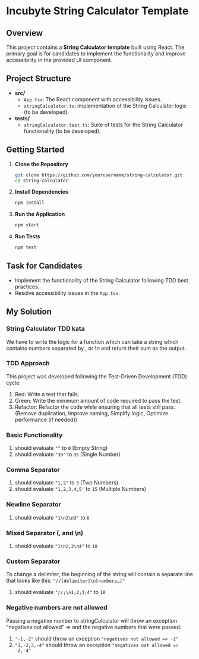 # Incubyte String Calculator Template

## Overview

This project contains a **String Calculator template** built using React. The primary goal is for candidates to implement the functionality and improve accessibility in the provided UI component.

## Project Structure

- **src/**
  - `App.tsx`: The React component with accessibility issues.
  - `stringCalculator.ts`: Implementation of the String Calculator logic (to be developed).
- **tests/**
  - `stringCalculator.test.ts`: Suite of tests for the String Calculator functionality (to be developed).

## Getting Started

1. **Clone the Repository**

   ```bash
   git clone https://github.com/yourusername/string-calculator.git
   cd string-calculator
   ```

2. **Install Dependencies**

   ```bash
   npm install
   ```

3. **Run the Application**

   ```bash
   npm start
   ```

4. **Run Tests**

   ```bash
   npm test
   ```

## Task for Candidates

- Implement the functionality of the String Calculator following TDD best practices.
- Resolve accessibility issues in the `App.tsx`.

## My Solution

### String Calculator TDD kata

We have to write the logic for a function which can take a string which contains numbers separated by , or \n and return their sum as the output.

### TDD Approach

This project was developed following the Test-Driven Development (TDD) cycle:

1. Red: Write a test that fails.
2. Green: Write the minimum amount of code required to pass the test.
3. Refactor: Refactor the code while ensuring that all tests still pass. (Remove duplication, Improve naming, Simplify logic, Optimize performance (if needed))

### Basic Functionality

1. should evaluate `""` to `0` (Empty String)
2. should evaluate `"35"` to `35` (Single Number)

### Comma Separator

1. should evaluate `"1,2"` to `3` (Two Numbers)
2. should evaluate `"1,2,3,4,5'` to `15` (Multiple Numbers)

### Newline Separator

1. should evaluate `"1\n2\n3"` to `6`

### Mixed Separator (, and \n)

1. should evaluate `"1\n2,3\n4"` to `10`

### Custom Separator

To change a delimiter, the beginning of the string will contain a separate line that looks like this:
`"//[delimiter]\n[numbers…]"`

1. should evaluate `"//;\n1;2;3;4"` to `10`

### Negative numbers are not allowed

Passing a negative number to stringCalculator will throw an exception “negatives not allowed” => and the negative numbers that were passed.

1. `"-1,-2"` should throw an exception `"negatives not allowed => -1"`
1. `"1,-2,3,-4"` should throw an exception `"negatives not allowed => -2,-4"`
